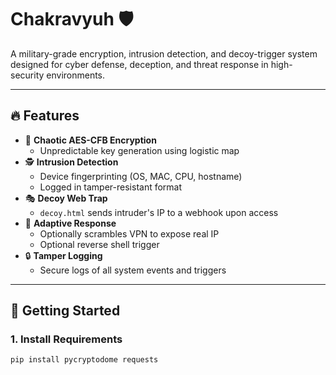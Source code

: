 # Chakravyuh 🛡️
A military-grade encryption, intrusion detection, and decoy-trigger system designed for cyber defense, deception, and threat response in high-security environments.

---

## 🔥 Features

- 🔐 **Chaotic AES-CFB Encryption**
  - Unpredictable key generation using logistic map
- 🕵️ **Intrusion Detection**
  - Device fingerprinting (OS, MAC, CPU, hostname)
  - Logged in tamper-resistant format
- 🎭 **Decoy Web Trap**
  - `decoy.html` sends intruder's IP to a webhook upon access
- 🧠 **Adaptive Response**
  - Optionally scrambles VPN to expose real IP
  - Optional reverse shell trigger
- 🔒 **Tamper Logging**
  - Secure logs of all system events and triggers

---

## 🚀 Getting Started

### 1. **Install Requirements**
```bash
pip install pycryptodome requests
